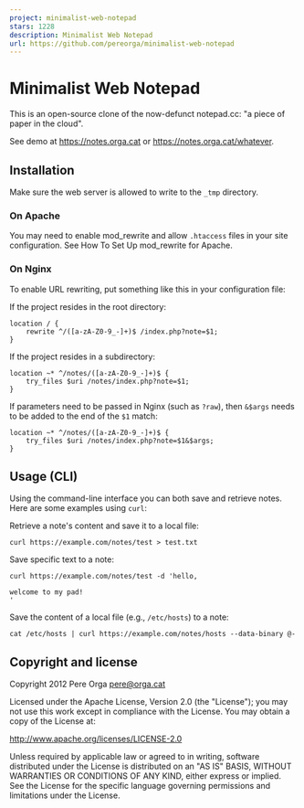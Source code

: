```yaml
---
project: minimalist-web-notepad
stars: 1228
description: Minimalist Web Notepad
url: https://github.com/pereorga/minimalist-web-notepad
---
```


Minimalist Web Notepad
======================

This is an open-source clone of the now-defunct notepad.cc: "a piece of paper in the cloud".

See demo at https://notes.orga.cat or https://notes.orga.cat/whatever.

Installation
------------

Make sure the web server is allowed to write to the `_tmp` directory.

### On Apache

You may need to enable mod\_rewrite and allow `.htaccess` files in your site configuration. See How To Set Up mod\_rewrite for Apache.

### On Nginx

To enable URL rewriting, put something like this in your configuration file:

If the project resides in the root directory:

```
location / {
    rewrite ^/([a-zA-Z0-9_-]+)$ /index.php?note=$1;
}
```

If the project resides in a subdirectory:

```
location ~* ^/notes/([a-zA-Z0-9_-]+)$ {
    try_files $uri /notes/index.php?note=$1;
}
```

If parameters need to be passed in Nginx (such as `?raw`), then `&$args` needs to be added to the end of the `$1` match:

```
location ~* ^/notes/([a-zA-Z0-9_-]+)$ {
    try_files $uri /notes/index.php?note=$1&$args;
}
```

Usage (CLI)
-----------

Using the command-line interface you can both save and retrieve notes. Here are some examples using `curl`:

Retrieve a note's content and save it to a local file:

```
curl https://example.com/notes/test > test.txt
```

Save specific text to a note:

```
curl https://example.com/notes/test -d 'hello,

welcome to my pad!
'
```

Save the content of a local file (e.g., `/etc/hosts`) to a note:

```
cat /etc/hosts | curl https://example.com/notes/hosts --data-binary @-
```

Copyright and license
---------------------

Copyright 2012 Pere Orga pere@orga.cat

Licensed under the Apache License, Version 2.0 (the "License"); you may not use this work except in compliance with the License. You may obtain a copy of the License at:

http://www.apache.org/licenses/LICENSE-2.0

Unless required by applicable law or agreed to in writing, software distributed under the License is distributed on an "AS IS" BASIS, WITHOUT WARRANTIES OR CONDITIONS OF ANY KIND, either express or implied. See the License for the specific language governing permissions and limitations under the License.
